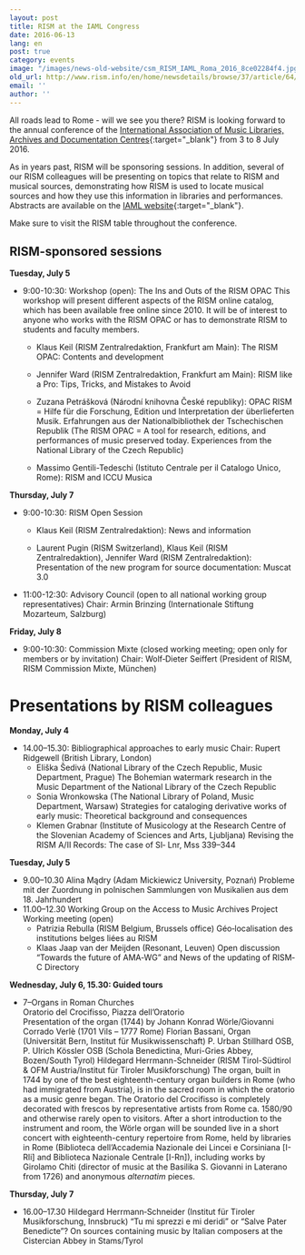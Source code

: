 ```yaml
---
layout: post
title: RISM at the IAML Congress
date: 2016-06-13
lang: en
post: true
category: events
image: "/images/news-old-website/csm_RISM_IAML_Roma_2016_8ce02284f4.jpg"
old_url: http://www.rism.info/en/home/newsdetails/browse/37/article/64/rism-at-the-iaml-congress.html
email: ''
author: ''
---
```


All roads lead to Rome - will we see you there? RISM is looking forward to the annual conference of the [International Association of Music Libraries, Archives and Documentation Centres](http://www.iaml2016.org/){:target="_blank"} from 3 to 8 July 2016.

As in years past, RISM will be sponsoring sessions. In addition, several of our RISM colleagues will be presenting on topics that relate to RISM and musical sources, demonstrating how RISM is used to locate musical sources and how they use this information in libraries and performances. Abstracts are available on the [IAML website](http://www.iaml.info/congresses/2016-rome){:target="_blank"}.

Make sure to visit the RISM table throughout the conference.

## RISM-sponsored sessions

**Tuesday, July 5**

- 9:00-10:30: Workshop (open): The Ins and Outs of the RISM OPAC
This workshop will present different aspects of the RISM online catalog, which has been available free online since 2010. It will be of interest to anyone who works with the RISM OPAC or has to demonstrate RISM to students and faculty members.

  - Klaus Keil (RISM Zentralredaktion, Frankfurt am Main): The RISM OPAC: Contents and development

  - Jennifer Ward (RISM Zentralredaktion, Frankfurt am Main): RISM like a Pro: Tips, Tricks, and Mistakes to Avoid

  - Zuzana Petrášková (Národní knihovna České republiky): OPAC RISM = Hilfe für die Forschung, Edition und Interpretation der überlieferten Musik. Erfahrungen aus der Nationalbibliothek der Tschechischen Republik (The RISM OPAC = A tool for research, editions, and performances of music preserved today. Experiences from the National Library of the Czech Republic)

  - Massimo Gentili-Tedeschi (Istituto Centrale per il Catalogo Unico, Rome): RISM and ICCU Musica


**Thursday, July 7**

- 9:00-10:30: RISM Open Session

  - Klaus Keil (RISM Zentralredaktion): News and information

  - Laurent Pugin (RISM Switzerland), Klaus Keil (RISM Zentralredaktion), Jennifer Ward (RISM Zentralredaktion): Presentation of the new program for source documentation: Muscat 3.0


- 11:00-12:30: Advisory Council (open to all national working group representatives)
Chair: Armin Brinzing (Internationale Stiftung Mozarteum, Salzburg)


**Friday, July 8**

- 9:00-10:30: Commission Mixte (closed working meeting; open only for members or by invitation)
Chair: Wolf‐Dieter Seiffert (President of RISM, RISM Commission Mixte, München)

# Presentations by RISM colleagues

**Monday, July 4**

- 14.00–15.30: Bibliographical approaches to early music
Chair: Rupert Ridgewell (British Library, London)
  - Eliška Šedivá (National Library of the Czech Republic, Music Department, Prague)
The Bohemian watermark research in the Music Department of the National Library of the Czech Republic
  - Sonia Wronkowska (The National Library of Poland, Music Department, Warsaw)
Strategies for cataloging derivative works of early music: Theoretical background and consequences
  - Klemen Grabnar (Institute of Musicology at the Research Centre of the Slovenian Academy of Sciences and Arts, Ljubljana)
Revising the RISM A/II Records: The case of SI‐ Lnr, Mss 339–344

**Tuesday, July 5**

- 9.00–10.30 Alina Mądry (Adam Mickiewicz University, Poznań)
  Probleme mit der Zuordnung in polnischen Sammlungen von Musikalien aus dem 18. Jahrhundert
- 11.00–12.30 Working Group on the Access to Music Archives Project
  Working meeting (open)
  - Patrizia Rebulla (RISM Belgium, Brussels office)
  Géo‐localisation des institutions belges liées au RISM
  - Klaas Jaap van der Meijden (Resonant, Leuven)
  Open discussion “Towards the future of AMA‐WG” and News of the updating of RISM‐C Directory

**Wednesday, July 6, 15.30: Guided tours**

- 7–Organs in Roman Churches\
   Oratorio del Crocifisso, Piazza dell’Oratorio\
   Presentation of the organ (1744) by Johann Konrad Wörle/Giovanni Corrado Verlè (1701 Vils – 1777 Rome)
   Florian Bassani, Organ (Universität Bern, Institut für Musikwissenschaft)
   P. Urban Stillhard OSB, P. Ulrich Kössler OSB (Schola Benedictina, Muri-Gries Abbey, Bozen/South Tyrol)
   Hildegard Herrmann-Schneider (RISM Tirol-Südtirol & OFM Austria/Institut für Tiroler Musikforschung)
   The organ, built in 1744 by one of the best eighteenth-century organ builders in Rome (who had immigrated from Austria), is in the sacred room in which the oratorio as a music genre began. The Oratorio del Crocifisso is completely decorated with frescos by representative artists from Rome ca. 1580/90 and otherwise rarely open to visitors.
   After a short introduction to the instrument and room, the Wörle organ will be sounded live in a short concert with eighteenth-century repertoire from Rome, held by libraries in Rome (Biblioteca dell’Accademia Nazionale dei Lincei e Corsiniana [I-Rli] and Biblioteca Nazionale Centrale [I-Rn]), including works by Girolamo Chiti (director of music at the Basilika S. Giovanni in Laterano from 1726) and anonymous _alternatim_ pieces.

**Thursday, July 7**

- 16.00–17.30
Hildegard Herrmann‐Schneider (Institut für Tiroler Musikforschung, Innsbruck)
“Tu mi sprezzi e mi deridi” or “Salve Pater Benedicte”? On sources containing music by Italian composers at the Cistercian Abbey in Stams/Tyrol
